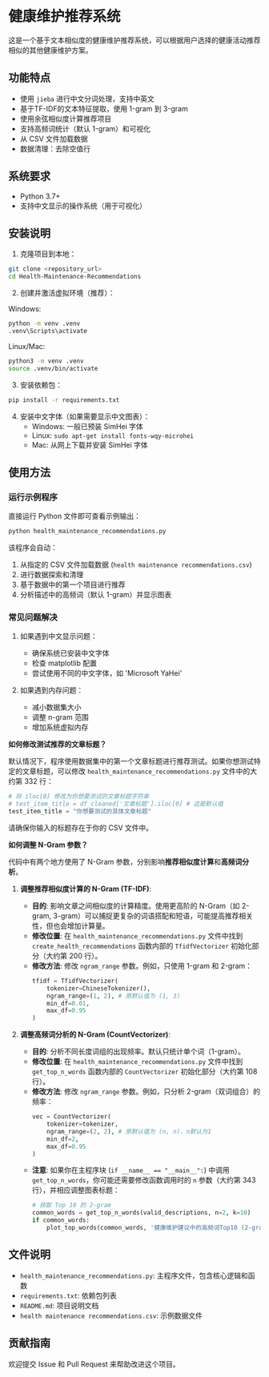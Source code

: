 # 健康维护推荐系统

这是一个基于文本相似度的健康维护推荐系统，可以根据用户选择的健康活动推荐相似的其他健康维护方案。

## 功能特点

- 使用 `jieba` 进行中文分词处理，支持中英文
- 基于TF-IDF的文本特征提取，使用 1-gram 到 3-gram
- 使用余弦相似度计算推荐项目
- 支持高频词统计（默认 1-gram）和可视化
- 从 CSV 文件加载数据
- 数据清理：去除空值行

## 系统要求

- Python 3.7+
- 支持中文显示的操作系统（用于可视化）

## 安装说明

1. 克隆项目到本地：
```bash
git clone <repository_url>
cd Health-Maintenance-Recommendations
```

2. 创建并激活虚拟环境（推荐）：

Windows:
```bash
python -m venv .venv
.venv\Scripts\activate
```

Linux/Mac:
```bash
python3 -m venv .venv
source .venv/bin/activate
```

3. 安装依赖包：
```bash
pip install -r requirements.txt
```

4. 安装中文字体（如果需要显示中文图表）：
   - Windows: 一般已预装 SimHei 字体
   - Linux: `sudo apt-get install fonts-wqy-microhei`
   - Mac: 从网上下载并安装 SimHei 字体

## 使用方法

### 运行示例程序

直接运行 Python 文件即可查看示例输出：
```bash
python health_maintenance_recommendations.py
```

该程序会自动：
1. 从指定的 CSV 文件加载数据 (`health maintenance recommendations.csv`)
2. 进行数据探索和清理
3. 基于数据中的第一个项目进行推荐
4. 分析描述中的高频词（默认 1-gram）并显示图表

### 常见问题解决

1. 如果遇到中文显示问题：
   - 确保系统已安装中文字体
   - 检查 matplotlib 配置
   - 尝试使用不同的中文字体，如 'Microsoft YaHei'

2. 如果遇到内存问题：
   - 减小数据集大小
   - 调整 n-gram 范围
   - 增加系统虚拟内存

**如何修改测试推荐的文章标题？**

默认情况下，程序使用数据集中的第一个文章标题进行推荐测试。如果你想测试特定的文章标题，可以修改 `health_maintenance_recommendations.py` 文件中的大约第 332 行：

```python
# 将 iloc[0] 修改为你想要测试的文章标题字符串
# test_item_title = df_cleaned['文章标题'].iloc[0] # 这是默认值
test_item_title = "你想要测试的具体文章标题"
```
请确保你输入的标题存在于你的 CSV 文件中。

**如何调整 N-Gram 参数？**

代码中有两个地方使用了 N-Gram 参数，分别影响**推荐相似度计算**和**高频词分析**。

1.  **调整推荐相似度计算的 N-Gram (TF-IDF)**:
    *   **目的**: 影响文章之间相似度的计算精度。使用更高阶的 N-Gram（如 2-gram, 3-gram）可以捕捉更复杂的词语搭配和短语，可能提高推荐相关性，但也会增加计算量。
    *   **修改位置**: 在 `health_maintenance_recommendations.py` 文件中找到 `create_health_recommendations` 函数内部的 `TfidfVectorizer` 初始化部分（大约第 200 行）。
    *   **修改方法**: 修改 `ngram_range` 参数。例如，只使用 1-gram 和 2-gram：
        ```python
        tfidf = TfidfVectorizer(
            tokenizer=ChineseTokenizer(),
            ngram_range=(1, 2), # 原默认值为 (1, 3)
            min_df=0.01,
            max_df=0.95
        )
        ```

2.  **调整高频词分析的 N-Gram (CountVectorizer)**:
    *   **目的**: 分析不同长度词组的出现频率。默认只统计单个词（1-gram）。
    *   **修改位置**: 在 `health_maintenance_recommendations.py` 文件中找到 `get_top_n_words` 函数内部的 `CountVectorizer` 初始化部分（大约第 108 行）。
    *   **修改方法**: 修改 `ngram_range` 参数。例如，只分析 2-gram（双词组合）的频率：
        ```python
        vec = CountVectorizer(
            tokenizer=tokenizer,
            ngram_range=(2, 2), # 原默认值为 (n, n)，n默认为1
            min_df=2,
            max_df=0.95
        )
        ```
    *   **注意**: 如果你在主程序块 (`if __name__ == "__main__":`) 中调用 `get_top_n_words`，你可能还需要修改函数调用时的 `n` 参数（大约第 343 行），并相应调整图表标题：
        ```python
        # 获取 Top 10 的 2-gram
        common_words = get_top_n_words(valid_descriptions, n=2, k=10)
        if common_words:
            plot_top_words(common_words, '健康维护建议中的高频词Top10 (2-gram)') 
        ```

## 文件说明

- `health_maintenance_recommendations.py`: 主程序文件，包含核心逻辑和函数
- `requirements.txt`: 依赖包列表
- `README.md`: 项目说明文档
- `health maintenance recommendations.csv`: 示例数据文件

## 贡献指南

欢迎提交 Issue 和 Pull Request 来帮助改进这个项目。 